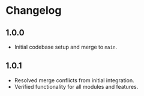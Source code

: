 # Changelog

## 1.0.0
- Initial codebase setup and merge to `main`.

## 1.0.1
- Resolved merge conflicts from initial integration.
- Verified functionality for all modules and features.
